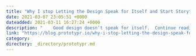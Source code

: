 ```yaml
---
title: "Why I stop Letting the Design Speak for Itself and Start Storytelling"
date: 2021-03-07 23:05:51 +0000
dateadded: 2021-03-11 16:27:24 +0000
description: "    Good design doesn’t speak for itself.  Continue reading on Prototypr »  "
link: "https://blog.prototypr.io/why-i-stop-letting-the-design-speak-for-itself-and-start-storytelling-7adf5c50daa1?source=rss----eb297ea1161a---4"
category:
directory: _directory/prototypr.md
---
```

